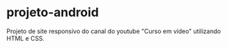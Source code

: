 # projeto-android

Projeto de site responsivo do canal do youtube "Curso em vídeo" utilizando HTML e CSS.
